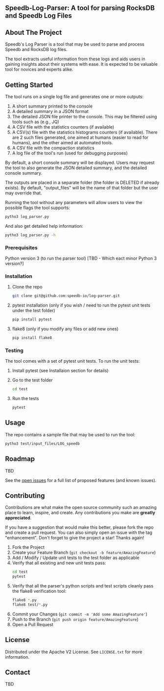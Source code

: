 ## Speedb-Log-Parser: A tool for parsing RocksDB and Speedb Log Files

<!-- ABOUT THE PROJECT -->
## About The Project
Speedb's Log Parser is a tool that may be used to parse and process 
Speedb and RocksDB log files.

The tool extracts useful information from these logs and aids users in 
gaining insights about their systems with ease. It is expected to be valuable tool
for novices and experts alike.




<!-- GETTING STARTED -->
## Getting Started
The tool runs on a single log file and generates one or more outputs:
1. A short summary printed to the console
2. A detailed summary in a JSON format
3. The detailed JSON file printer to the console. This may be filtered 
   using tools such as (e.g., JQ)
4. A CSV file with the statistics counters (if available)
5. A CSV(s) file with the statistics histograms counters (if available). 
   There are 2 such files generated, one aimed at humans (easier to read 
   for humans), and the other aimed at automated tools.
6. A CSV file with the compaction statistics
7. A log file of the tool's run (used for debugging purposes)

By default, a short console summary will be displayed. Users may request the 
tool to also generate the JSON detailed summary, and the detailed console 
summary.

The outputs are placed in a separate folder (the folder is DELETED if 
already exists). By default, "output_files" will be the name of that folder 
but the user may override that.

Running the tool without any parameters will allow users to view the 
possible flags the tool supports:
   ```sh
   pytho3 log_parser.py
   ```

And also get detailed help information:
   ```sh
   pytho3 log_parser.py -h
   ```


### Prerequisites

Python version 3 (to run the parser tool) [TBD - Which eact minor Python 3 
version?]

### Installation

1. Clone the repo
   ```sh
   git clone git@github.com:speedb-io/log-parser.git
   ```

2. pytest installation (only if you wish / need to run the pytest unit 
   tests under the test folder)
   ```sh
   pip install pytest
   ```
3. flake8 (only if you modify any files or add new ones)
   ```sh
   pip install flake8
   ```

### Testing
The tool comes with a set of pytest unit tests.
To run the unit tests:
1. Install pytest (see Installaion section for details)
2. Go to the test folder
   ```sh
   cd test
   ```

3. Run the tests
   ```sh
   pytest
   ```
   

<!-- USAGE EXAMPLES -->
## Usage

The repo contains a sample file that may be used to run the tool:
   ```sh
   pytho3 test/input_files/LOG_speedb
   ```


<!-- ROADMAP -->
## Roadmap

TBD


See the [open issues](TBD) for a full list of proposed features (and known issues).



<!-- CONTRIBUTING -->
## Contributing

Contributions are what make the open source community such an amazing place to learn, inspire, and create. Any contributions you make are **greatly appreciated**.

If you have a suggestion that would make this better, please fork the repo and create a pull request. You can also simply open an issue with the tag "enhancement".
Don't forget to give the project a star! Thanks again!

1. Fork the Project
2. Create your Feature Branch (`git checkout -b feature/AmazingFeature`)
3. Add / Modify / Update unit tests to the test folder as applicable
4. Verify that all existing and new unit tests pass:
   ```sh
   cd test
   pytest
   ```
5. Verify that all the parser's python scripts and test scripts cleanly 
   pass the flake8 verification tool:
   ```sh
   flake8 *.py
   flake8 test/*.py
   ```
6. Commit your Changes (`git commit -m 'Add some AmazingFeature'`)
7. Push to the Branch (`git push origin feature/AmazingFeature`)
8. Open a Pull Request


<!-- LICENSE -->
## License

Distributed under the Apache V2 License. See `LICENSE.txt` for more information.



<!-- CONTACT -->
## Contact

TBD
